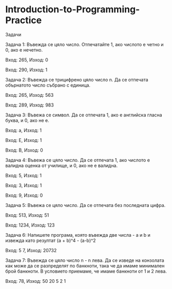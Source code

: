 # Introduction-to-Programming-Practice
Задачи

Задача 1: Въвежда се цяло число. Отпечатайте 1, ако числото е четно и 0, ако е нечетно.

Вход: 265, Изход: 0

Вход: 290, Изход: 1

Задача 2: Въвежда се трицифрено цяло число n. Да се отпечата обърнатото число събрано с единица.

Вход: 265, Изход: 563

Вход: 289, Изход: 983

Задача 3: Въвежа се символ. Да се отпечата 1, ако е английска гласна буква, и 0, ако не е.

Вход: а, Изход: 1

Вход: Е, Изход: 1

Вход: В, Изход: 0

Задача 4: Въвежа се цяло число. Да се отпечата 1, ако числото е валидна оценка от училище, и 0, ако не е валидна.

Вход: 5, Изход: 1

Вход: 3, Изход: 1

Вход: 9, Изход: 0

Задача 5: Въвежа се цяло число. Да се отпечата без последната цифра.

Вход: 513, Изход: 51

Вход: 1234, Изход: 123

Задача 6: Напишете програма, която въвежда две числа - a и b и извежда като резултат (a + b)^4 - (a-b)^2

Вход: 5 7, Изход: 20732

Задача 7: Въвежда се цяло число n - n лева. Да се изведе на конзолата как може да се разпределят по банкноти, така че да имаме минимален брой банкноти. В условието приемаме, че имаме банкноти от 1 и 2 лева.

Вход: 78, Изход: 50 20 5 2 1
